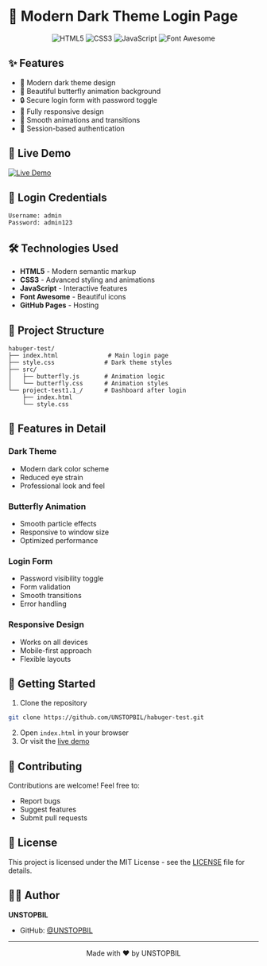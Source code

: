 # 🦋 Modern Dark Theme Login Page

<div align="center">
  <img src="https://img.shields.io/badge/HTML5-E34F26?style=for-the-badge&logo=html5&logoColor=white" alt="HTML5">
  <img src="https://img.shields.io/badge/CSS3-1572B6?style=for-the-badge&logo=css3&logoColor=white" alt="CSS3">
  <img src="https://img.shields.io/badge/JavaScript-F7DF1E?style=for-the-badge&logo=javascript&logoColor=black" alt="JavaScript">
  <img src="https://img.shields.io/badge/Font_Awesome-339AF0?style=for-the-badge&logo=fontawesome&logoColor=white" alt="Font Awesome">
</div>

## ✨ Features

- 🌙 Modern dark theme design
- 🦋 Beautiful butterfly animation background
- 🔒 Secure login form with password toggle
- 📱 Fully responsive design
- 🎨 Smooth animations and transitions
- 🔐 Session-based authentication

## 🚀 Live Demo

[![Live Demo](https://img.shields.io/badge/Live_Demo-7289DA?style=for-the-badge&logo=github&logoColor=white)](https://unstopbil.github.io/habuger-test/)

## 🔑 Login Credentials

```
Username: admin
Password: admin123
```

## 🛠️ Technologies Used

- **HTML5** - Modern semantic markup
- **CSS3** - Advanced styling and animations
- **JavaScript** - Interactive features
- **Font Awesome** - Beautiful icons
- **GitHub Pages** - Hosting

## 📁 Project Structure

```
habuger-test/
├── index.html              # Main login page
├── style.css              # Dark theme styles
├── src/
│   ├── butterfly.js       # Animation logic
│   └── butterfly.css      # Animation styles
└── project-test1.1_/      # Dashboard after login
    ├── index.html
    └── style.css
```

## 🎯 Features in Detail

### Dark Theme
- Modern dark color scheme
- Reduced eye strain
- Professional look and feel

### Butterfly Animation
- Smooth particle effects
- Responsive to window size
- Optimized performance

### Login Form
- Password visibility toggle
- Form validation
- Smooth transitions
- Error handling

### Responsive Design
- Works on all devices
- Mobile-first approach
- Flexible layouts

## 🚀 Getting Started

1. Clone the repository
```bash
git clone https://github.com/UNSTOPBIL/habuger-test.git
```

2. Open `index.html` in your browser
3. Or visit the [live demo](https://unstopbil.github.io/habuger-test/)

## 🤝 Contributing

Contributions are welcome! Feel free to:
- Report bugs
- Suggest features
- Submit pull requests

## 📝 License

This project is licensed under the MIT License - see the [LICENSE](LICENSE) file for details.

## 👨‍💻 Author

**UNSTOPBIL**
- GitHub: [@UNSTOPBIL](https://github.com/UNSTOPBIL)

---
<div align="center">
  Made with ❤️ by UNSTOPBIL
</div> 